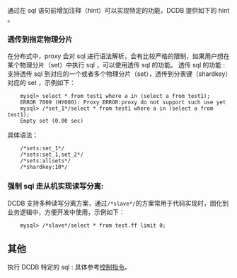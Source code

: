 通过在 sql 语句前增加注释（hint）可以实现特定的功能，DCDB 提供如下的 hint 。

### 透传到指定物理分片
在分布式中，proxy 会对 sql 进行语法解析，会有比较严格的限制，如果用户想在某个物理分片（set）中执行 sql ，可以使用透传 sql 的功能。
透传 sql 的功能 : 支持透传 sql 到对应的一个或者多个物理分片（set），透传到分表键（shardkey）对应的 set ，示例如下：
```
	mysql> select * from test1 where a in (select a from test1);
	ERROR 7009 (HY000): Proxy ERROR:proxy do not support such use yet
	mysql> /*set_1*/select * from test1 where a in (select a from test1);
	Empty set (0.00 sec)
```
具体语法：
```
	/*sets:set_1*/
	/*sets:set_1,set_2*/  
	/*sets:allsets*/
	/*shardkey:10*/
```

### 强制 sql 走从机实现读写分离:

DCDB 支持多种读写分离方案，通过`/*slave*/`的方案常用于代码实现时，固化到业务逻辑中，方便开发中使用，示例如下：
```
	mysql> /*slave*/select * from test.ff limit 0;
```

## 其他
执行 DCDB 特定的 sql : 具体参考[控制指令](/document/product/557/8768)。